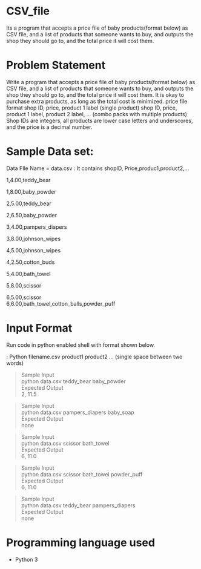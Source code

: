 # CSV_file
Its a program that accepts a price file of baby products(format below) as CSV file, and a list of products that someone wants to buy, and outputs the shop they should go to, and the total price it will cost them.

# Problem Statement
Write a program that accepts a price file of baby products(format below) as CSV file, and a list of products that someone wants to buy, and outputs the shop they should go to, and the total price it will cost them. It is okay to purchase extra products, as long as the total cost is minimized. price file format shop ID, price, product 1 label (single product) shop ID, price, product 1 label, product 2 label, ... (combo packs with multiple products) Shop IDs are integers, all products are lower case letters and underscores, and the price is a decimal number.
 # Sample Data set:

 Data FIle Name = data.csv
: It contains shopID, Price,produc1,product2,...


1,4.00,teddy_bear

1,8.00,baby_powder

2,5.00,teddy_bear

2,6.50,baby_powder

3,4.00,pampers_diapers

3,8.00,johnson_wipes

4,5.00,johnson_wipes

4,2.50,cotton_buds

5,4.00,bath_towel

5,8.00,scissor

6,5.00,scissor   
6,6.00,bath_towel,cotton_balls,powder_puff

# Input Format
Run code in python enabled shell with  format shown below.   

: Python filename.csv product1 product2 ... (single space between two words)
>Sample Input  
>python data.csv teddy_bear baby_powder  
>Expected Output  
>2, 11.5  

>Sample Input      
>python data.csv pampers_diapers baby_soap   
>Expected Output     
>none  

>Sample Input    
>python data.csv scissor bath_towel  
>Expected Output      
>6, 11.0     

>Sample Input  
>python data.csv scissor bath_towel powder_puff  
>Expected Output  
>6, 11.0  

>Sample Input  
>python data.csv teddy_bear pampers_diapers  
>Expected Output  
>none  

# Programming language used
 - Python 3
